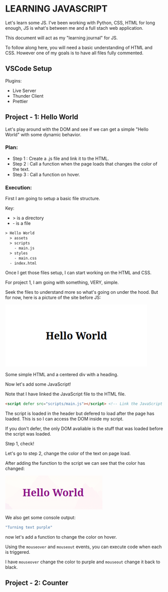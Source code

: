 # LEARNING JAVASCRIPT

Let's learn some JS. I've been working with Python, CSS, HTML for long enough, JS is what's between me and a full stach web application.

This document will act as my "learning journal" for JS. 

To follow along here, you will need a basic understanding of HTML and CSS. However one of my goals is to have all files fully commented.

## VSCode Setup

Plugins:
 - Live Server
 - Thunder Client
 - Prettier

## Project - 1: Hello World

Let's play around with the DOM and see if we can get a simple "Hello World" with some dynamic behavior.

### Plan:
 - Step 1 : Create a .js file and link it to the HTML.
 - Step 2 : Call a function when the page loads that changes the color of the text.
 - Step 3 : Call a function on hover.

### Execution:

First I am going to setup a basic file structure.

Key:
 - \> is a directory
 - \- is a file 

```
> Hello World
  > assets
  > scripts
    - main.js
  > styles
    - main.css
  - index.html
```
Once I get those files setup, I can start working on the HTML and CSS.

For project 1, I am going with something, VERY, simple.

Seek the files to understand more so what's going on under the hood. But for now, here is a picture of the site before JS:

![Picture of the site before JS](./progress%20assests/project1-before-js.png)

Some simple HTML and a centered div with a heading.

Now let's add some JavaScript!

Note that I have linked the JavaScript file to the HTML file.
```html
<script defer src="scripts/main.js"></script> <!-- Link the JavaScript file -->
```

The script is loaded in the header but defered to load after the page has loaded. This is so I can access the DOM inside my script. 

If you don't defer, the only DOM avaliable is the stuff that was loaded before the script was loaded.

Step 1, check!

Let's go to step 2, change the color of the text on page load.

After adding the function to the script we can see that the color has changed:

![Picture of the site after JS](./progress%20assests/project1-after-js-on-load.png)

We also get some console output:

```js
"Turning text purple"
```

now let's add a function to change the color on hover.

Using the `mouseover` and `mouseout` events, you can execute code when each is triggered.

I have `mouseover` change the color to purple and `mouseout` change it back to black.

## Project - 2: Counter